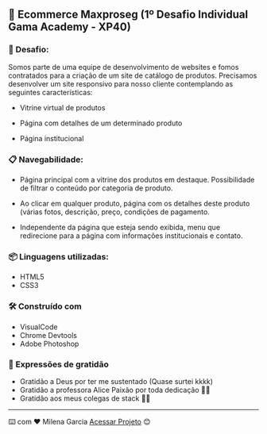 ## 🚀  Ecommerce Maxproseg (1º Desafio Individual Gama Academy - XP40)

### 📄 Desafio: 

Somos parte de uma equipe de desenvolvimento de websites e fomos contratados para a criação de um site de catálogo de produtos. Precisamos desenvolver um site responsivo para nosso cliente contemplando as seguintes características:

- Vitrine virtual de produtos

- Página com detalhes de um determinado produto

- Página institucional


### 📋 Navegabilidade:

- Página principal com a vitrine dos produtos em destaque. Possibilidade de filtrar o conteúdo por categoria de produto.

- Ao clicar em qualquer produto, página com os detalhes deste produto (várias fotos, descrição, preço, condições de pagamento.

- Independente da página que esteja sendo exibida, menu que redirecione para a página com informações institucionais e contato.


### 📦 Linguagens utilizadas: 

- HTML5
- CSS3

### 🛠️ Construído com

* VisualCode
* Chrome Devtools
* Adobe Photoshop 

### 🎁 Expressões de gratidão

* Gratidão a Deus por ter me sustentado (Quase surtei kkkk)
* Gratidão a professora Alice Paixão por toda dedicação 📢🤓
* Gratidão aos meus colegas de stack 📢🤓


---
⌨️ com ❤️ Milena Garcia [Acessar Projeto](https://lenamsst.github.io/projeto_ecommerce_maxproseg/index.html) 😊
